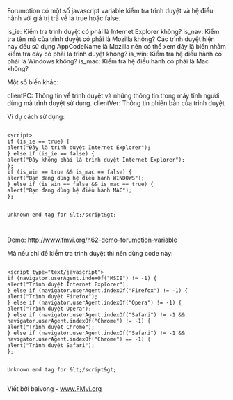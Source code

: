 Forumotion có một số javascript variable kiểm tra trình duyệt và hệ điều hành với giá trị trả về là true hoặc false.

is\_ie: Kiểm tra trình duyệt có phải là Internet Explorer không?
is\_nav: Kiểm tra tên mã của trình duyệt có phải là Mozilla không? Các trình duyệt hiện nay đều sử dụng AppCodeName là Mozilla nên có thể xem đây là biến nhằm kiểm tra đây có phải là trình duyệt không?
is\_win: Kiểm tra hệ điều hành có phải là Windows không?
is\_mac: Kiểm tra hệ điều hành có phải là Mac không?

Một số biến khác:

clientPC: Thông tin về trình duyệt và những thông tin trong máy tính người dùng mà trình duyệt sử dụng.
clientVer: Thông tin phiên bản của trình duyệt

Ví dụ cách sử dụng:

```

<script>
if (is_ie == true) {
alert("Đây là trình duyệt Internet Explorer");
} else if (is_ie == false) {
alert("Đây không phải là trình duyệt Internet Explorer");
};
if (is_win == true && is_mac == false) {
alert("Bạn đang dùng hệ điều hành WINDOWS");
} else if (is_win == false && is_mac == true) {
alert("Bạn đang dùng hệ điều hành MAC");
};


Unknown end tag for &lt;/script&gt;



```

Demo: http://www.fmvi.org/h62-demo-forumotion-variable

Mà nếu chỉ để kiểm tra trình duyệt thì nên dùng code này:

```

<script type="text/javascript">
if (navigator.userAgent.indexOf("MSIE") != -1) {
alert("Trình duyệt Internet Explorer");
} else if (navigator.userAgent.indexOf("Firefox") != -1) {
alert("Trình duyệt Firefox");
} else if (navigator.userAgent.indexOf("Opera") != -1) {
alert("Trình duyệt Opera");
} else if (navigator.userAgent.indexOf("Safari") != -1 && navigator.userAgent.indexOf("Chrome") != -1) {
alert("Trình duyệt Chrome");
} else if (navigator.userAgent.indexOf("Safari") != -1 && navigator.userAgent.indexOf("Chrome") == -1) {
alert("Trình duyệt Safari");
};


Unknown end tag for &lt;/script&gt;


```


Viết bởi baivong - www.FMvi.org